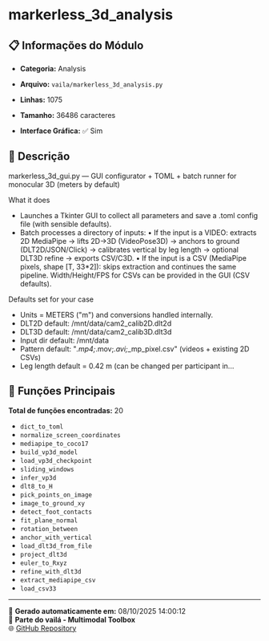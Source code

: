 # markerless_3d_analysis

## 📋 Informações do Módulo

- **Categoria:** Analysis
- **Arquivo:** `vaila/markerless_3d_analysis.py`
- **Linhas:** 1075
- **Tamanho:** 36486 caracteres


- **Interface Gráfica:** ✅ Sim

## 📖 Descrição


markerless_3d_gui.py — GUI configurator + TOML + batch runner for monocular 3D (meters by default)

What it does
- Launches a Tkinter GUI to collect all parameters and save a .toml config file (with sensible defaults).
- Batch processes a directory of inputs:
    • If the input is a VIDEO: extracts 2D MediaPipe → lifts 2D→3D (VideoPose3D) → anchors to ground (DLT2D/JSON/Click) → calibrates vertical by leg length → optional DLT3D refine → exports CSV/C3D.
    • If the input is a CSV (MediaPipe pixels, shape [T, 33*2]): skips extraction and continues the same pipeline. Width/Height/FPS for CSVs can be provided in the GUI (CSV defaults).

Defaults set for your case
- Units = METERS ("m") and conversions handled internally.
- DLT2D default: /mnt/data/cam2_calib2D.dlt2d
- DLT3D default: /mnt/data/cam2_calib3D.dlt3d
- Input dir default: /mnt/data
- Pattern default: "*.mp4;*.mov;*.avi;*_mp_pixel.csv" (videos + existing 2D CSVs)
- Leg length default = 0.42 m (can be changed per participant in...

## 🔧 Funções Principais

**Total de funções encontradas:** 20

- `dict_to_toml`
- `normalize_screen_coordinates`
- `mediapipe_to_coco17`
- `build_vp3d_model`
- `load_vp3d_checkpoint`
- `sliding_windows`
- `infer_vp3d`
- `dlt8_to_H`
- `pick_points_on_image`
- `image_to_ground_xy`
- `detect_foot_contacts`
- `fit_plane_normal`
- `rotation_between`
- `anchor_with_vertical`
- `load_dlt3d_from_file`
- `project_dlt3d`
- `euler_to_Rxyz`
- `refine_with_dlt3d`
- `extract_mediapipe_csv`
- `load_csv33`




---

📅 **Gerado automaticamente em:** 08/10/2025 14:00:12  
🔗 **Parte do vailá - Multimodal Toolbox**  
🌐 [GitHub Repository](https://github.com/vaila-multimodaltoolbox/vaila)
